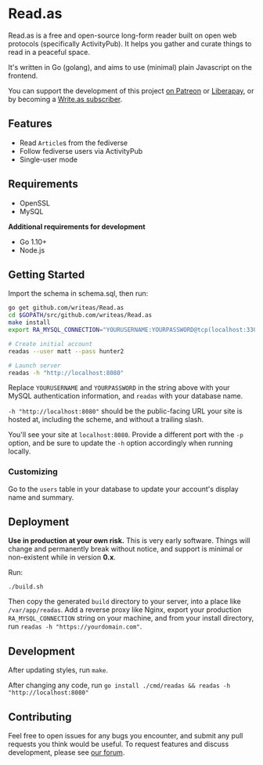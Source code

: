 # Read.as

Read.as is a free and open-source long-form reader built on open web protocols (specifically ActivityPub). It helps you gather and curate things to read in a peaceful space.

It's written in Go (golang), and aims to use (minimal) plain Javascript on the frontend.

You can support the development of this project [on Patreon](https://www.patreon.com/thebaer) or [Liberapay](https://liberapay.com/writeas), or by becoming a [Write.as subscriber](https://write.as/subscribe).

## Features

* Read `Article`s from the fediverse
* Follow fediverse users via ActivityPub
* Single-user mode

## Requirements

* OpenSSL
* MySQL

**Additional requirements for development**

* Go 1.10+
* Node.js

## Getting Started

Import the schema in schema.sql, then run:

```bash
go get github.com/writeas/Read.as
cd $GOPATH/src/github.com/writeas/Read.as
make install
export RA_MYSQL_CONNECTION="YOURUSERNAME:YOURPASSWORD@tcp(localhost:3306)/readas"

# Create initial account
readas --user matt --pass hunter2

# Launch server
readas -h "http://localhost:8080"
```

Replace `YOURUSERNAME` and `YOURPASSWORD` in the string above with your MySQL authentication information, and `readas` with your database name.

`-h "http://localhost:8080"` should be the public-facing URL your site is hosted at, including the scheme, and without a trailing slash.

You'll see your site at `localhost:8080`. Provide a different port with the `-p` option, and be sure to update the `-h` option accordingly when running locally.

### Customizing

Go to the `users` table in your database to update your account's display name and summary.

## Deployment

**Use in production at your own risk.** This is very early software. Things will change and permanently break without notice, and support is minimal or non-existent while in version **0.x**.

Run:

```
./build.sh
```

Then copy the generated `build` directory to your server, into a place like `/var/app/readas`. Add a reverse proxy like Nginx, export your production `RA_MYSQL_CONNECTION` string on your machine, and from your install directory, run `readas -h "https://yourdomain.com"`.

## Development

After updating styles, run `make`.

After changing any code, run `go install ./cmd/readas && readas -h "http://localhost:8080"`

## Contributing

Feel free to open issues for any bugs you encounter, and submit any pull requests you think would be useful. To request features and discuss development, please see [our forum](https://discuss.write.as).
